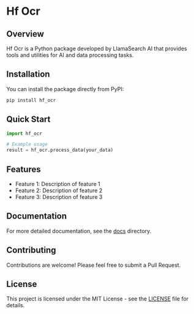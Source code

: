 # Hf Ocr

## Overview

Hf Ocr is a Python package developed by LlamaSearch AI that provides tools and utilities for AI and data processing tasks.

## Installation

You can install the package directly from PyPI:

```bash
pip install hf_ocr
```

## Quick Start

```python
import hf_ocr

# Example usage
result = hf_ocr.process_data(your_data)
```

## Features

- Feature 1: Description of feature 1
- Feature 2: Description of feature 2
- Feature 3: Description of feature 3

## Documentation

For more detailed documentation, see the [docs](./docs) directory.

## Contributing

Contributions are welcome! Please feel free to submit a Pull Request.

## License

This project is licensed under the MIT License - see the [LICENSE](LICENSE) file for details.
